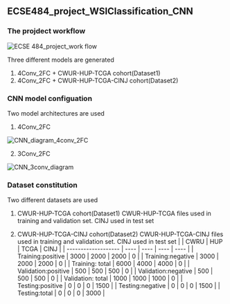 ## ECSE484_project_WSIClassification_CNN
### The projdect workflow 
<img src="https://tva1.sinaimg.cn/large/0081Kckwly1glb1stt8x7j31970u0gmu.jpg" alt="ECSE 484_project_work flow" style="5%" />

Three different models are generated 
1. 4Conv_2FC + CWUR-HUP-TCGA cohort(Dataset1)
2. 4Conv_2FC + CWUR-HUP-TCGA-CINJ cohort(Dataset2)
### CNN model configuation 
Two model architectures are used
1. 4Conv_2FC<br>
<img src="https://tva1.sinaimg.cn/large/0081Kckwly1glb2o6s2acj33cu0sigsl.jpg" alt="CNN_diagram_4conv_2FC" />

2. 3Conv_2FC<br>
<img src="https://tva1.sinaimg.cn/large/0081Kckwly1glbm3kv7nhj33cw0u0dv5.jpg" alt="CNN_3conv_diagram" />

### Dataset constitution
Two different datasets are used
1. CWUR-HUP-TCGA cohort(Dataset1)
 CWUR-HUP-TCGA files used in training and validation set. CINJ used in test set
 
 

2. CWUR-HUP-TCGA-CINJ cohort(Dataset2)
 CWUR-HUP-TCGA-CINJ files used in training and validation set. CINJ used in test set
    |                     | CWRU | HUP  | TCGA | CINJ |
   | ------------------- | ---- | ---- | ---- | ---- |
   | Training:positive   | 3000 | 2000 | 2000 | 0    |
   | Training:negative   | 3000 | 2000 | 2000 | 0    |
   | Training: total     | 6000 | 4000 | 4000 | 0    |
   | Validation:positive | 500  | 500  | 500  | 0    |
   | Validation:negative | 500  | 500  | 500  | 0    |
   | Validation: total   | 1000 | 1000 | 1000 | 0    |
   | Testing:positive    | 0    | 0    | 0    | 1500 |
   | Testing:negative    | 0    | 0    | 0    | 1500 |
   | Testing:total       | 0    | 0    | 0    | 3000 |
 



